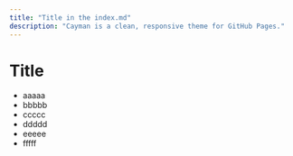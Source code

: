 ```yaml
---
title: "Title in the index.md"
description: "Cayman is a clean, responsive theme for GitHub Pages."
---
```


# Title

- aaaaa
- bbbbb
- ccccc
- ddddd
- eeeee
- fffff

